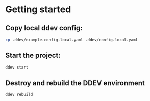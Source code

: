 # Getting started

## Copy local ddev config:

```bash
cp .ddev/example.config.local.yaml .ddev/config.local.yaml
```

## Start the project:

```bash
ddev start
```

## Destroy and rebuild the DDEV environment

```bash
ddev rebuild
```

